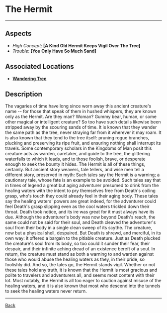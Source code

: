 # The Hermit

---

## Aspects
 - *High Concept*: **[A Kind Old Hermit Keeps Vigil Over The Tree]**
 - *Trouble*: **[You Only Have So Much Sand]**

## Associated Locations
 - **[Wandering Tree](../locations/wondering-tree.md)**

## Description
The vagaries of time have long since worn away this ancient creature's name -- for those that speak of them in hushed whispers, they are known only as the Hermit. Are they man? Woman? Gummy bear, human, or some other magical or intelligent creature? So too have such details likewise been stripped away by the scouring sands of time. It is known that they wander the same path as the tree, never straying far from it wherever it may roam. It is also known that they tend to the tree itself: pruning rogue branches, plucking and preserving its ripe fruit, and ensuring nothing shall interrupt its travels. Some contemporary scholars in the Kingdoms of Man posit this creature acts as warden, caretaker, and guide to the tree, the glittering waterfalls to which it leads, and to those foolish, brave, or desperate enough to seek the bounty it hides.
The Hermit is all of these things, certainly. But ancient story weavers, tale tellers, and wise men tell a different story, preserved in myth:  Such tales say the Hermit is a warning; a cautionary tale, whose fate is an example to be avoided. Such tales say that in times of legend a great but aging adventurer presumed to drink from the healing waters with the intent to pry themselves free from Death's coiling grasp, who's touch they could already feel in their aging body. These tales say the healing waters' powers are great indeed, for the adventurer could feel Death's grasp slipping even as the cool waters trickled down their throat. Death took notice, and its ire was great for it must always have its due. Although the adventurer's body was now beyond Death's reach, the same could not be said for their soul, and Death cleaved the adventurer's soul from their body in a single clean sweep of its scythe. The creature, now but a physical shell, despaired. But Death is shrewd, and merciful, in its own way: it offered a bargain to the pitiable creature. Just as Death plucked the creature's soul from its body, so too could it sunder their fear, their despair, and their infinite aching dread of an existence bereft of a soul. In return, the creature must stand as both a warning to and warden against those who would abuse the healing waters as they, in their pride, so foolishly did. And so, the tales go, the Hermit stands vigil. Whether or not these tales hold any truth, it is known that the Hermit is most gracious and polite to travelers and adventurers all, and seems most content with their lot. Most notably, the Hermit is all too eager to caution against misuse of the healing waters, and it is also known that most who descend into the tunnels to seek the healing waters never return.

---
[Back](./npcs.md)